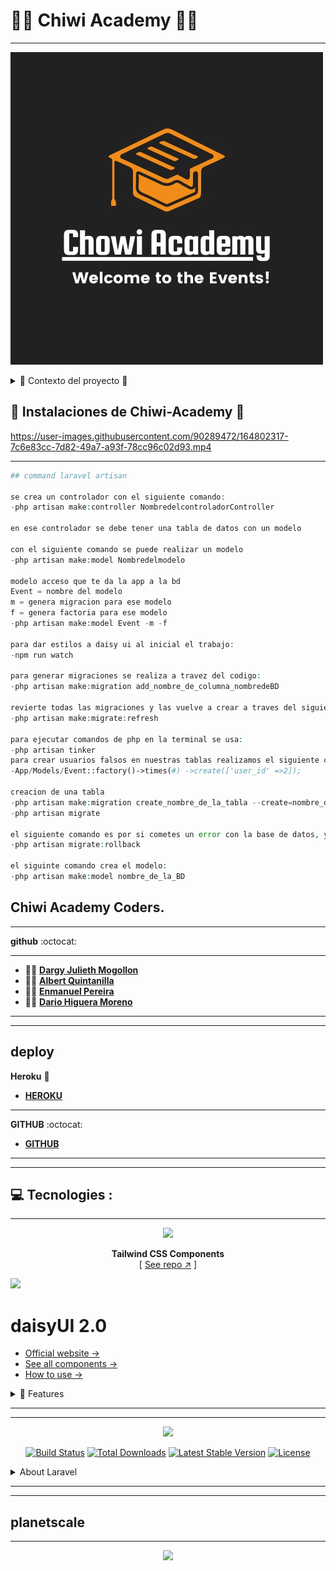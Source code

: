 #  👨‍🎓 Chiwi Academy 👩‍🎓
___

[![Logo](./img/logoChiwiAcademy.png "database Date")](http://chiwiacademy.gq)

<details>

<summary>  🔎 Contexto del proyecto 🔎 </summary>

🔍 Un colectivo de desarrollo de software quiere crear una aplicación web para gestionar sus eventos online como talleres, masterclass o webinars.

🔍 Los usuarios podrán ver la descripción de un evento, apuntarse y desapuntarse. Podrán ver la lista de los eventos a los que se han apuntado. El administrador debe tener las herramientas para la gestión (CRUD) de los eventos.

<h2> 📚 Requisitos Funcionales: 📚 </h2>

📗 Deben existir dos roles de usuario, Administrador y estudiante.

📙 Se deben proteger las rutas para que el estudiante no pueda ver las vistas del administrador y viceversa.

📘 En portada la aplicación tendrá un slider con las masterclasses destacadas. éstas serán seleccionables por el administrador.

📗 En portada habrá una lista paginada con todos los eventos ordenados del más cercano al más lejano.

📙 Los eventos incluirán como mínimo: título, fecha/hora, número máximo de participantes, descripción y una imagen.

📘 Los eventos pasados se deben mantener en la lista pero identificables como no disponibles.

📗 Los usuarios deberán registrarse para apuntarse a un evento. Una vez apuntados no podran volver a hacerlo.

📙 Al apuntarse a un evento recibirán un email (empresarial - html ) con el link (zoom, meets, etc..) en donde se va a realizar, así como recordando el título del evento, la hora y el día.

📘 Los usuarios podrán ver en una página la lista de los eventos a los que están registrados.

📗 El administrador podrá hacer CRUD de los eventos.

📙 Cuando un evento esté lleno (máximo número de participantes) nadie podrá registrarse.

<h2> 📝 Requisitos no funcionales: 📝 </h2>

✏️ La web deberá estar desplegada aunque esté en desarrollo.
    
✏️ Se deberá usar Laravel.
    
✏️ El envío de el email se deberá hacer usando un sistema de colas.
    
✏️ Para el frontend se deben usar componentes de blade.

<h2> 🏛️ Modalidades pedagógicas 🏛️ </h2>
🏛️ Un sprint de una semana iniciando desde el momento en que se envíe el brieff hasta el viernes 22 de abril del 2022 a las 23:59.

🏛️ Trabajo en equipo.

<h2> 📈 Modalidades de evaluación 📈 </h2>
    
📈 Demo por equipos el día Lunes 25 de abril del 2022.

<h2> 💻 Entregables 💻 </h2>
    
💻 Un link a un repositorio de github

💻 Product backlog.

💻 Readme del repositorio con:
    
💻 Briefing y explicación del proyecto en el Mockup
    
💻 Url en despliegue.
    
💻 Presentación en diapositivas
    
💻 Demo y code review**


</details>

<h2> 🧭 Instalaciones de Chiwi-Academy 🧭 </h2>



https://user-images.githubusercontent.com/90289472/164802317-7c6e83cc-7d82-49a7-a93f-78cc96c02d93.mp4


___

```php
## command laravel artisan

se crea un controlador con el siguiente comando: 
-php artisan make:controller NombredelcontroladorController 

en ese controlador se debe tener una tabla de datos con un modelo

con el siguiente comando se puede realizar un modelo
-php artisan make:model Nombredelmodelo 

modelo acceso que te da la app a la bd 
Event = nombre del modelo  
m = genera migracion para ese modelo 
f = genera factoria para ese modelo
-php artisan make:model Event -m -f

para dar estilos a daisy ui al inicial el trabajo: 
-npm run watch

para generar migraciones se realiza a travez del codigo: 
-php artisan make:migration add_nombre_de_columna_nombredeBD 

revierte todas las migraciones y las vuelve a crear a traves del siguiente comando:
-php artisan make:migrate:refresh 

para ejecutar comandos de php en la terminal se usa:
-php artisan tinker
para crear usuarios falsos en nuestras tablas realizamos el siguiente comando: 
-App/Models/Event::factory()->times(#) ->create(['user_id' =>2]);

creacion de una tabla 
-php artisan make:migration create_nombre_de_la_tabla --create=nombre_de_la_tabla
-php artisan migrate

el siguiente comando es por si cometes un error con la base de datos, ya sea porque escribiste el nombre mal o algo relacionado, para eliminar esto usamos el siguiente comando:
-php artisan migrate:rollback

el siguinte comando crea el modelo: 
-php artisan make:model nombre_de_la_BD

```



## Chiwi Academy **Coders**.
___
**github** :octocat:
___
- 👩‍💻 **[Dargy Julieth Mogollon]( https://github.com/DargyJML)**
- 👨‍💻 **[Albert Quintanilla]( https://github.com/Jhuset2003)**
- 👨‍💻 **[Enmanuel Pereira]( https://github.com/iElectro13)**
- 👨‍💻 **[Dario Higuera Moreno]( https://github.com/dariohimo)**

___
---

## deploy 
**Heroku** 📜
- **[HEROKU]( https://chiwi-academy.herokuapp.com/)**
---

**GITHUB** :octocat:
- **[GITHUB]( https://github.com/Jhuset2003/Chiwi_Academy)**

___
---

## 💻 Tecnologies :
___

<div align="center">

[![][logo-url]][repo-url]  

**Tailwind CSS Components**  
[ [See repo ↗︎][repo-url] ]
  

</div>

[![][banner-url]][repo-url]  


[logo-url]: https://raw.githubusercontent.com/saadeghi/files/main/daisyui/logo-4.svg
[repo-url]: https://github.com/saadeghi/daisyui
[banner-url]: https://raw.githubusercontent.com/saadeghi/files/main/daisyui/card-3.png


# daisyUI 2.0

- [Official website →](https://daisyui.com/)
- [See all components →](https://daisyui.com/components/)
- [How to use →](https://daisyui.com/docs/install/)




<details>
 
 <summary>  🌼 Features </summary>

- A plugin for Tailwind CSS
- Faster development
- Cleaner HTML
- Customizable and themeable
- Pure CSS. Works on all frameworks


## 📀 Install now!

```bash
npm i daisyui
```
</details>

____
----

<p align="center"><a href="https://laravel.com" target="_blank"><img src="https://raw.githubusercontent.com/laravel/art/master/logo-lockup/5%20SVG/2%20CMYK/1%20Full%20Color/laravel-logolockup-cmyk-red.svg" width="200"></a></p>

<p align="center">
<a href="https://travis-ci.org/laravel/framework"><img src="https://travis-ci.org/laravel/framework.svg" alt="Build Status"></a>
<a href="https://packagist.org/packages/laravel/framework"><img src="https://img.shields.io/packagist/dt/laravel/framework" alt="Total Downloads"></a>
<a href="https://packagist.org/packages/laravel/framework"><img src="https://img.shields.io/packagist/v/laravel/framework" alt="Latest Stable Version"></a>
<a href="https://packagist.org/packages/laravel/framework"><img src="https://img.shields.io/packagist/l/laravel/framework" alt="License"></a>
</p>

<details>
<summary> About Laravel </summary>
Laravel is a web application framework with expressive, elegant syntax. We believe development must be an enjoyable and creative experience to be truly fulfilling. Laravel takes the pain out of development by easing common tasks used in many web projects, such as:

- [Simple, fast routing engine](https://laravel.com/docs/routing).
- [Powerful dependency injection container](https://laravel.com/docs/container).
- Multiple back-ends for [session](https://laravel.com/docs/session) and [cache](https://laravel.com/docs/cache) storage.
- Expressive, intuitive [database ORM](https://laravel.com/docs/eloquent).
- Database agnostic [schema migrations](https://laravel.com/docs/migrations).
- [Robust background job processing](https://laravel.com/docs/queues).
- [Real-time event broadcasting](https://laravel.com/docs/broadcasting).

Laravel is accessible, powerful, and provides tools required for large, robust applications.

## Learning Laravel

Laravel has the most extensive and thorough [documentation](https://laravel.com/docs) and video tutorial library of all modern web application frameworks, making it a breeze to get started with the framework.

If you don't feel like reading, [Laracasts](https://laracasts.com) can help. Laracasts contains over 2000 video tutorials on a range of topics including Laravel, modern PHP, unit testing, and JavaScript. Boost your skills by digging into our comprehensive video library.



## Contributing

Thank you for considering contributing to the Laravel framework! The contribution guide can be found in the [Laravel documentation](https://laravel.com/docs/contributions).

## Security Vulnerabilities

If you discover a security vulnerability within Laravel, please send an e-mail to Taylor Otwell via [taylor@laravel.com](mailto:taylor@laravel.com). All security vulnerabilities will be promptly addressed.

## License

The Laravel framework is open-sourced software licensed under the [MIT license](https://opensource.org/licenses/MIT).

</details>

---
---
## planetscale

___

<p align="center"><a href="https://planetscale.com/" target="_blank"><img src="https://planetscale.com/social-share-v2.png" width="200"></a></p>

